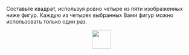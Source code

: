 Составьте  квадрат,  используя  ровно  четыре  из  пяти изображенных ниже фигур. Каждую из четырех выбранных Вами фигур можно использовать только один раз.
<p align="center"><img src="https://matol.nomomon.repl.co/http:&amp;&amp;matol.kz&amp;images&amp;11&amp;1.png" height="50"></p>